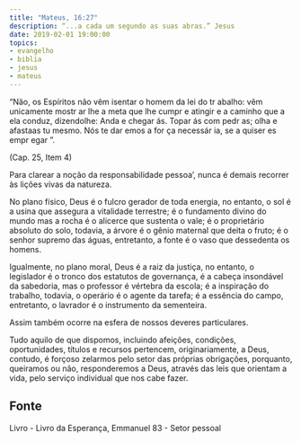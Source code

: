 ```yaml
---
title: "Mateus, 16:27"
description: “...a cada um segundo as suas abras.” Jesus
date: 2019-02-01 19:00:00
topics: 
- evangelho
- biblia
- jesus
- mateus
---
```


“Não, os Espíritos não vêm isentar o homem da lei do
tr abalho: vêm unicamente mostr ar ­lhe a meta que lhe cumpr e
atingir e a caminho que a ela conduz, dizendo­lhe: Anda e
chegar ás. Topar ás com pedr as; olha e afasta­as tu mesmo. Nós
te dar emos a for ça necessár ia, se a quiser es empr egar ”.

(Cap. 25, Item 4)

Para clarear a noção da responsabilidade pessoa’, nunca é demais recorrer
às lições vivas da natureza.

No plano físico, Deus é o fulcro gerador de toda energia, no entanto, o sol é
a usina que assegura a vitalidade terrestre; é o fundamento divino do mundo mas a
rocha é o alicerce que sustenta o vale; é o proprietário absoluto do solo, todavia, a
árvore é o gênio maternal que deita o fruto; é o senhor supremo das águas,
entretanto, a fonte é o vaso que dessedenta os homens.

Igualmente, no plano moral, Deus é a raiz da justiça, no entanto, o
legislador é o tronco dos estatutos de governança, é a cabeça insondável da
sabedoria, mas o professor é vértebra da escola; é a inspiração do trabalho, todavia,
o operário é o agente da tarefa; é a essência do campo, entretanto, o lavrador é o
instrumento da sementeira.

Assim também ocorre na esfera de nossos deveres particulares.

Tudo aquilo de que dispomos, incluindo afeições, condições,
oportunidades, títulos e recursos pertencem, originariamente, a Deus, contudo, é
forçoso zelarmos pelo setor das próprias obrigações, porquanto, queiramos ou não,
responderemos a Deus, através das leis que orientam a vida, pelo serviço individual
que nos cabe fazer.



## Fonte
Livro - Livro da Esperança, Emmanuel
83 - Setor pessoal
